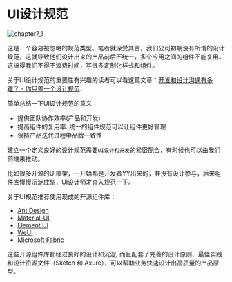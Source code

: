 # UI设计规范

![chapter7_1](https://pic-go-1256738511.cos.ap-chengdu.myqcloud.com/images/20201103160008.png)

这是一个容易被忽略的规范类型。笔者就深受其苦，我们公司初期没有所谓的设计规范，这就导致他们设计出来的产品前后不统一，多个应用之间的组件不能复用。这搞得我们不得不浪费时间，写很多定制化样式和组件。

关于UI设计规范的重要性有兴趣的读者可以看这篇文章：[开发和设计沟通有多难？ - 你只差一个设计规范](https://juejin.im/post/5b766ac56fb9a009aa154c27).

简单总结一下UI设计规范的意义：

- 提供团队协作效率(产品和开发)
- 提高组件的复用率. 统一的组件规范可以让组件更好管理
- 保持产品迭代过程中品牌一致性

建立一个定义良好的设计规范需要`UI设计和开发`的紧密配合，有时候也可以由我们前端来推动。

比如很多开源的UI框架，一开始都是开发者YY出来的，并没有设计参与，后来组件库慢慢沉淀成型，UI设计师才介入规范一下。

关于UI规范推荐使用现成的开源组件库：

- [Ant Design](https://ant.design/index-cn)
- [Material-UI](https://material-ui.com)
- [Element UI](https://element.eleme.io)
- [WeUI](https://weui.io)
- [Microsoft Fabric](https://developer.microsoft.com/en-us/fabric#/)

这些开源组件库都经过良好的设计和沉淀, 而且配套了完善的设计原则、最佳实践和设计资源文件（Sketch 和 Axure），可以帮助业务快速设计出高质量的产品原型。
